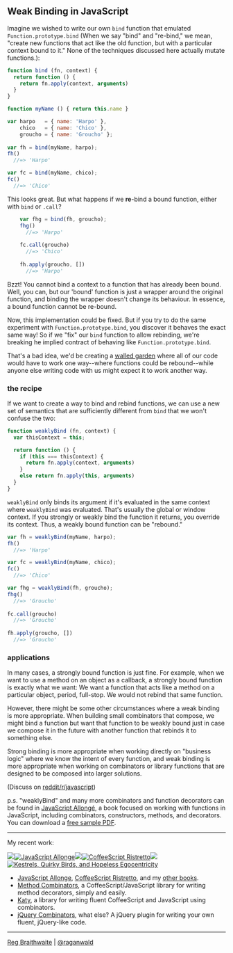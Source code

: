 ## Weak Binding in JavaScript

Imagine we wished to write our own `bind` function that emulated `Function.prototype.bind` (When we say "bind" and "re-bind," we mean, "create new functions that act like the old function, but with a  particular context bound to it." None of the techniques discussed here actually mutate functions.):

```javascript
function bind (fn, context) {
  return function () {
    return fn.apply(context, arguments)
  }
}

function myName () { return this.name }

var harpo   = { name: 'Harpo' },
    chico   = { name: 'Chico' },
    groucho = { name: 'Groucho' };
    
var fh = bind(myName, harpo);
fh()
  //=> 'Harpo'

var fc = bind(myName, chico);
fc()
  //=> 'Chico'
```

This looks great. But what happens if we **re**-bind a bound function, either with `bind` or `.call`?

```javascript
    var fhg = bind(fh, groucho);
    fhg()
      //=> 'Harpo'
      
    fc.call(groucho)
      //=> 'Chico'
      
    fh.apply(groucho, [])
      //=> 'Harpo'
```
      
Bzzt! You cannot bind a context to a function that has already been bound. Well, you can, but our 'bound' function is just a wrapper around the original function, and binding the wrapper doesn't change its behaviour. In essence, a bound function cannot be re-bound.

Now, this implementation could be fixed. But if you try to do the same experiment with `Function.prototype.bind`, you discover it behaves the exact same way! So if we "fix" our `bind` function to allow rebinding, we're breaking he implied contract of behaving like `Function.prototype.bind`.

That's a bad idea, we'd be creating a [walled garden] where all of our code would have to work one way--where functions could be rebound--while anyone else writing code with us might expect it to work another way.

### the recipe

If we want to create a way to bind and rebind functions, we can use a new set of semantics that are sufficiently different from `bind` that we won't confuse the two:

```javascript
function weaklyBind (fn, context) {
  var thisContext = this;

  return function () {
    if (this === thisContext) {
      return fn.apply(context, arguments)
    }
    else return fn.apply(this, arguments)
  }
}
```
   
`weaklyBind` only binds its argument if it's evaluated in the same context where `weaklyBind` was evaluated. That's usually the global or window context. If you strongly or weakly bind the function it returns, you override its context. Thus, a weakly bound function can be "rebound."

```javascript
var fh = weaklyBind(myName, harpo);
fh()
  //=> 'Harpo'

var fc = weaklyBind(myName, chico);
fc()
  //=> 'Chico'

var fhg = weaklyBind(fh, groucho);
fhg()
  //=> 'Groucho'
  
fc.call(groucho)
  //=> 'Groucho'
  
fh.apply(groucho, [])
  //=> 'Groucho'
```
      
### applications

In many cases, a strongly bound function is just fine. For example, when we want to use a method on an object as a callback, a strongly bound function is exactly what we want: We want a function that acts like a method on a particular object, period, full-stop. We would not rebind that same function.

However, there might be some other circumstances where a weak binding is more appropriate. When building small combinators that compose, we might bind a function but want that function to be weakly bound just in case we compose it in the future with another function that rebinds it to something else.

Strong binding is more appropriate when working directly on "business logic" where we know the intent of every function, and weak binding is more appropriate when working on combinators or library functions that are designed to be composed into larger solutions.

(Discuss on [reddit/r/javascript](http://www.reddit.com/r/javascript/comments/15ix7s/weak_binding_in_javascript/))

p.s. "weaklyBind" and many more combinators and function decorators can be found in [JavaScript Allongé](http://leanpub.com/javascript-allonge), a book focused on working with functions in JavaScript, including combinators, constructors, methods, and decorators. You can download a [free sample PDF](http://samples.leanpub.com/javascript-allonge-sample.pdf).

[walled garden]: https://github.com/raganwald/homoiconic/blob/master/2012/12/walled-gardens.md#programmings-walled-gardens

---

My recent work:

![](http://i.minus.com/iL337yTdgFj7.png)[![JavaScript Allonge](http://i.minus.com/iW2E1A8M5UWe6.jpeg)](http://leanpub.com/javascript-allonge "JavaScript Allongé")![](http://i.minus.com/iL337yTdgFj7.png)[![CoffeeScript Ristretto](http://i.minus.com/iMmGxzIZkHSLD.jpeg)](http://leanpub.com/coffeescript-ristretto "CoffeeScript Ristretto")![](http://i.minus.com/iL337yTdgFj7.png)[![Kestrels, Quirky Birds, and Hopeless Egocentricity](http://i.minus.com/ibw1f1ARQ4bhi1.jpeg)](http://leanpub.com/combinators "Kestrels, Quirky Birds, and Hopeless Egocentricity")

* [JavaScript Allonge](http://leanpub.com/javascript-allonge), [CoffeeScript Ristretto](http://leanpub.com/coffeescript-ristretto), and my [other books](http://leanpub.com/u/raganwald).
* [Method Combinators](https://github.com/raganwald/method-combinators), a CoffeeScript/JavaScript library for writing method decorators, simply and easily.
* [Katy](http://github.com/raganwald/Katy), a library for writing fluent CoffeeScript and JavaScript using combinators.
* [jQuery Combinators](http://githiub.com/raganwald/jquery-combinators), what else? A jQuery plugin for writing your own fluent, jQuery-like code. 

---

[Reg Braithwaite](http://braythwayt.com) | [@raganwald](http://twitter.com/raganwald)

[mock]: http://www.amazon.com/gp/product/0192801422?ie=UTF8&tag=raganwald001-20&linkCode=as2&camp=1789&creative=9325&creativeASIN=0192801422
[Lisp Flavors]: https://en.wikipedia.org/wiki/Flavors_(programming_language)